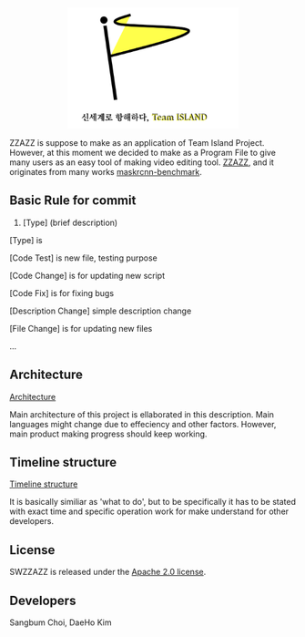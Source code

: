 <div align="center">
    <img src="Image/Logo/Team Island Logo.png" width="300">
</div>

ZZAZZ is suppose to make as an application of Team Island Project. However, at this moment
we decided to make as a Program File to give many users as an easy tool of making video
editing tool.
[ZZAZZ](https://github.com/SangbumChoi/Project1),
and it originates from many works 
[maskrcnn-benchmark](https://github.com/facebookresearch/maskrcnn-benchmark/).

## Basic Rule for commit
1. [Type] (brief description)

[Type] is 

[Code Test] is new file, testing purpose

[Code Change] is for updating new script

[Code Fix] is for fixing bugs

[Description Change] simple description change

[File Change] is for updating new files

...

## Architecture
[Architecture](ARCHITECTURE.md)

Main architecture of this project is ellaborated in this description.
Main languages might change due to effeciency and other factors.
However, main product making progress should keep working.

## Timeline structure
[Timeline structure](TIMELINE.md)

It is basically similiar as 'what to do', but to be specifically it has to be stated
with exact time and specific operation work for make understand for other developers.

## License

SWZZAZZ is released under the [Apache 2.0 license](LICENSE).

## Developers
Sangbum Choi, DaeHo Kim
